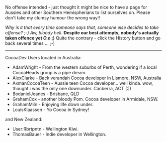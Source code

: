 

No offense intended - just thought it might be nice to have a page for Aussies and other Southern Hemispherians to list ourselves on.
Please don't take my clumsy humour the wrong way!!

*Why is it that every time someone says that, someone else decides to take offense? ;-) Aw, bloody hell.* **Despite our best attempts, nobody's actually taken offence yet _O.o_ ;)** Quite the contrary - click the History button and go back several times ... ;-)

----

CocoaDev Users located in Australia:

* AdamWright - From the western suburbs of Perth, wondering if a local CocoaHeads group is a pipe dream.
* AlexClarke - Back verandah Cocoa developer in Lismore, NSW, Australia
* AxmanCocoaTeen - Aussie teen Cocoa developer... well kinda. wow, thought i was the only one downunder. Canberra, ACT (:|)
* BodanielJeanes - Brisbane, QLD
* GrahamCox - another bloody Pom. Cocoa developer in Armidale, NSW. 
* GrahamMiln - Enjoying life down under.
* LouisKlaassen - Yo Cocoa in Sydney!


and New Zealand:

* User:Rbrtpntn - Wellington Kiwi.
* ThomasBauer - Indie developer in Wellington.
